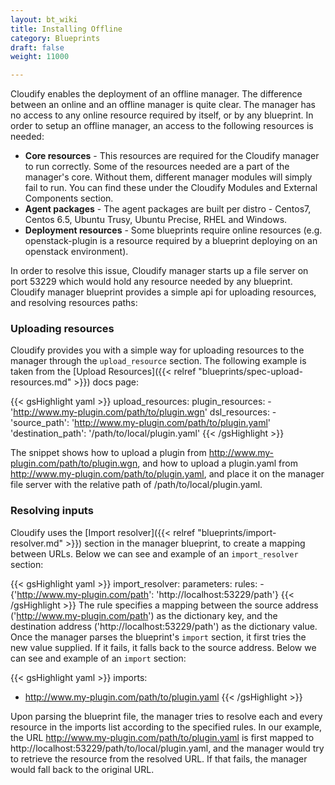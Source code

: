 ```yaml
---
layout: bt_wiki
title: Installing Offline
category: Blueprints
draft: false
weight: 11000

---
```

Cloudify enables the deployment of an offline manager. The difference between an online and an offline manager is quite clear.
The manager has no access to any online resource required by itself, or by any blueprint. In order to setup an offline manager, an access to the following resources is needed:

- **Core resources** - This resources are required for the Cloudify manager to run correctly. Some of the resources needed are a part of the manager's core. Without them, different manager modules will simply fail to run. You can find these under the Cloudify Modules and External Components section. 
- **Agent packages** - The agent packages are built per distro - Centos7, Centos 6.5, Ubuntu Trusy, Ubuntu Precise, RHEL and Windows.
- **Deployment resources** - Some blueprints require online resources (e.g. openstack-plugin is a resource required by a blueprint deploying on an openstack environment).

In order to resolve this issue, Cloudify manager starts up a file server on port 53229 which would hold any resource needed by any blueprint.
Cloudify manager blueprint provides a simple api for uploading resources, and resolving resources paths:

<a id="uploading-resources"></a>
### Uploading resources 
Cloudify provides you with a simple way for uploading resources to the manager through the `upload_resource` section. 
The following example is taken from the [Upload Resources]({{< relref "blueprints/spec-upload-resources.md" >}}) docs page:

{{< gsHighlight  yaml  >}}
upload_resources:
    plugin_resources: 
     - 'http://www.my-plugin.com/path/to/plugin.wgn'
    dsl_resources: 
     - 'source_path': 'http://www.my-plugin.com/path/to/plugin.yaml'
       'destination_path': '/path/to/local/plugin.yaml'
{{< /gsHighlight >}}

The snippet shows how to upload a plugin from http://www.my-plugin.com/path/to/plugin.wgn, and how to upload a plugin.yaml from
http://www.my-plugin.com/path/to/plugin.yaml, and place it on the manager file server with the relative path of /path/to/local/plugin.yaml.

<a id="resolving-inputs"></a>
### Resolving inputs 
Cloudify uses the [Import resolver]({{< relref "blueprints/import-resolver.md" >}}) section in the manager blueprint, to create a mapping between URLs.
Below we can see and example of an `import_resolver` section: 

 {{< gsHighlight  yaml  >}}
 import_resolver:
   parameters:
     rules:
     - {'http://www.my-plugin.com/path': 'http://localhost:53229/path'}
 {{< /gsHighlight >}}
The rule specifies a mapping between the source address ('http://www.my-plugin.com/path') as the dictionary key, and the destination address ('http://localhost:53229/path') as the dictionary value.
Once the manager parses the blueprint's `import` section, it first tries the new value supplied. If it fails, it falls back to the source address. 
Below we can see and example of an `import` section: 

{{< gsHighlight  yaml  >}}
imports:
  - http://www.my-plugin.com/path/to/plugin.yaml
{{< /gsHighlight >}}

Upon parsing the blueprint file, the manager tries to resolve each and every resource in the imports list according to the specified rules. In our example, the 
URL http://www.my-plugin.com/path/to/plugin.yaml is first mapped to http://localhost:53229/path/to/local/plugin.yaml, and the manager would try to retrieve 
the resource from the resolved URL. If that fails, the manager would fall back to the original URL.
